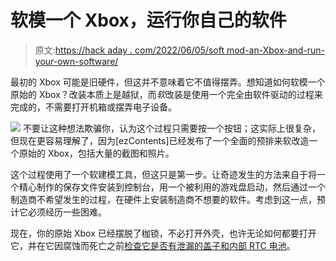 # 软模一个 Xbox，运行你自己的软件

> 原文:[https://hack aday . com/2022/06/05/soft mod-an-Xbox-and-run-your-own-software/](https://hackaday.com/2022/06/05/softmod-an-xbox-and-run-your-own-software/)

最初的 Xbox 可能是旧硬件，但这并不意味着它不值得摆弄。想知道如何软模一个原始的 Xbox？改装本质上是越狱，而*软*改装是使用一个完全由软件驱动的过程来完成的，不需要打开机箱或摆弄电子设备。

[![](../Images/93edda829f13d4e2383c34e4f90337c8.png)](https://hackaday.com/wp-content/uploads/2022/06/Original-XBOX-softmodded.jpg) 不要让这种想法欺骗你，认为这个过程只需要按一个按钮；这实际上很复杂，但现在更容易理解了，因为[ezContents]已经发布了一个全面的预排来软改造一个原始的 Xbox，包括大量的截图和照片。

这个过程使用了一个软建模工具，但这只是第一步。让奇迹发生的方法来自于将一个精心制作的保存文件安装到控制台，用一个被利用的游戏盘启动，然后通过一个制造商不希望发生的过程，在硬件上安装制造商不想要的软件。考虑到这一点，预计它必须经历一些困难。

现在，你的原始 Xbox 已经摆脱了枷锁，不必打开外壳，也许无论如何都要打开它，并在它因腐蚀而死亡之前[检查它是否有泄漏的盖子和内部 RTC 电池](https://hackaday.com/2020/12/14/save-your-original-xbox-from-a-corrosive-death/)。